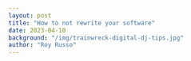 ```yaml
---
layout: post
title: "How to not rewrite your software"
date: 2023-04-10
background: "/img/trainwreck-digital-dj-tips.jpg"
author: "Roy Russo"
---
```

